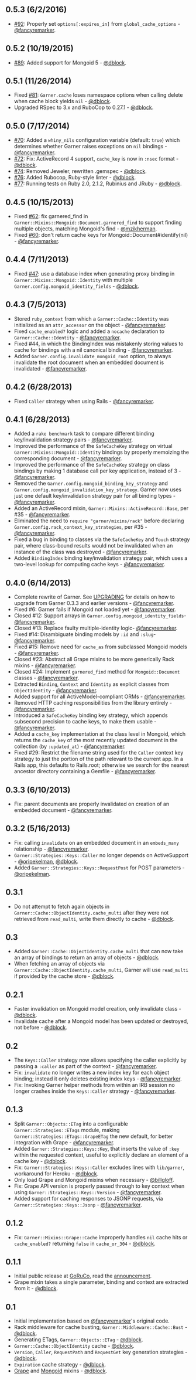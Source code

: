 0.5.3 (6/2/2016)
----------------

* [#92](https://github.com/artsy/garner/pull/92): Properly set `options[:expires_in]` from `global_cache_options` - [@fancyremarker](https://github.com/fancyremarker).

0.5.2 (10/19/2015)
------------------

* [#89](https://github.com/artsy/garner/pull/89): Added support for Mongoid 5 - [@dblock](https://github.com/dblock).

0.5.1 (11/26/2014)
------------------

* Fixed [#81](https://github.com/artsy/garner/issues/81): `Garner.cache` loses namespace options when calling delete when cache block yields `nil` - [@dblock](https://github.com/dblock).
* Upgraded RSpec to 3.x and RuboCop to 0.27.1 - [@dblock](https://github.com/dblock).

0.5.0 (7/17/2014)
-----------------

* [#70](https://github.com/artsy/garner/pull/70): Added a `whiny_nils` configuration variable (default: `true`) which determines whether Garner raises exceptions on `nil` bindings - [@fancyremarker](https://github.com/fancyremarker).
* [#72](https://github.com/artsy/garner/issues/72): Fix: ActiveRecord 4 support, `cache_key` is now in `:nsec` format - [@dblock](https://github.com/dblock).
* [#74](https://github.com/artsy/garner/pull/74): Removed Jeweler, rewritten .gemspec - [@dblock](https://github.com/dblock).
* [#76](https://github.com/artsy/garner/pull/76): Added Rubocop, Ruby-style linter - [@dblock](https://github.com/dblock).
* [#77](https://github.com/artsy/garner/pull/77): Running tests on Ruby 2.0, 2.1.2, Rubinius and JRuby - [@dblock](https://github.com/dblock).

0.4.5 (10/15/2013)
------------------

* Fixed [#62](https://github.com/artsy/garner/issues/62): fix garnered_find in `Garner::Mixins::Mongoid::Document.garnered_find` to support finding multiple objects, matching Mongoid's find - [@mzikherman](https://github.com/mzikherman).
* Fixed [#60](https://github.com/artsy/garner/issues/60): don't return cache keys for Mongoid::Document#identify(nil) - [@fancyremarker](https://github.com/fancyremarker).

0.4.4 (7/11/2013)
-----------------

* Fixed [#47](https://github.com/artsy/garner/issues/47): use a database index when generating proxy binding in `Garner::Mixins::Mongoid::Identity` with multiple `Garner.config.mongoid_identity_fields` - [@dblock](https://github.com/dblock).

0.4.3 (7/5/2013)
----------------

* Stored `ruby_context` from which a `Garner::Cache::Identity` was initialized as an `attr_accessor` on the object - [@fancyremarker](https://github.com/fancyremarker).
* Fixed `cache_enabled?` logic and added a `nocache` declaration to `Garner::Cache::Identity` - [@fancyremarker](https://github.com/fancyremarker).
* Fixed #44, in which the BindingIndex was mistakenly storing values to cache for bindings with a nil canonical binding - [@fancyremarker](https://github.com/fancyremarker).
* Added `Garner.config.invalidate_mongoid_root` option, to always invalidate the root document when an embedded document is invalidated - [@fancyremarker](https://github.com/fancyremarker).

0.4.2 (6/28/2013)
-----------------

* Fixed `Caller` strategy when using Rails - [@fancyremarker](https://github.com/fancyremarker).

0.4.1 (6/28/2013)
-----------------

* Added a `rake benchmark` task to compare different binding key/invalidation strategy pairs - [@fancyremarker](https://github.com/fancyremarker).
* Improved the performance of the `SafeCacheKey` strategy on virtual `Garner::Mixins::Mongoid::Identity` bindings by properly memoizing the corresponding document - [@fancyremarker](https://github.com/fancyremarker).
* Improved the performance of the `SafeCacheKey` strategy on class bindings by making 1 database call per key application, instead of 3 - [@fancyremarker](https://github.com/fancyremarker).
* Removed the `Garner.config.mongoid_binding_key_strategy` and `Garner.config.mongoid_invalidation_key_strategy`. Garner now uses just one default key/invalidation strategy pair for all binding types - [@fancyremarker](https://github.com/fancyremarker).
* Added an ActiveRecord mixin, `Garner::Mixins::ActiveRecord::Base`, per #35 - [@fancyremarker](https://github.com/fancyremarker).
* Eliminated the need to `require "garner/mixins/rack"` before declaring `Garner.config.rack_context_key_strategies`, per #35 - [@fancyremarker](https://github.com/fancyremarker).
* Fixed a bug in binding to classes via the `SafeCacheKey` and `Touch` strategy pair, where class-bound results would not be invalidated when an instance of the class was destroyed - [@fancyremarker](https://github.com/fancyremarker).
* Added `BindingIndex` binding key/invalidation strategy pair, which uses a two-level lookup for computing cache keys - [@fancyremarker](https://github.com/fancyremarker).

0.4.0 (6/14/2013)
-----------------

* Complete rewrite of Garner. See [UPGRADING](UPGRADING.md) for details on how to upgrade from Garner 0.3.3 and earlier versions - [@fancyremarker](https://github.com/fancyremarker).
* Fixed #6: Garner fails if Mongoid not loaded yet - [@fancyremarker](https://github.com/fancyremarker).
* Closed #12: Support arrays in `Garner.config.mongoid_identity_fields`- [@fancyremarker](https://github.com/fancyremarker).
* Closed #13: Replace faulty multiple-identity logic- [@fancyremarker](https://github.com/fancyremarker).
* Fixed #14: Disambiguate binding models by `:id` and `:slug`- [@fancyremarker](https://github.com/fancyremarker).
* Fixed #15: Remove need for `cache_as` from subclassed Mongoid models - [@fancyremarker](https://github.com/fancyremarker).
* Closed #23: Abstract all Grape mixins to be more generically Rack mixins - [@fancyremarker](https://github.com/fancyremarker).
* Closed #24: Implement `garnered_find` method for `Mongoid::Document` classes - [@fancyremarker](https://github.com/fancyremarker).
* Extracted `Binding`, `Context` and `Identity` as explicit classes from `ObjectIdentity` - [@fancyremarker](https://github.com/fancyremarker).
* Added support for all ActiveModel-compliant ORMs - [@fancyremarker](https://github.com/fancyremarker).
* Removed HTTP caching responsibilities from the library entirely - [@fancyremarker](https://github.com/fancyremarker).
* Introduced a `SafeCacheKey` binding key strategy, which appends subsecond precision to cache keys, to make them usable - [@fancyremarker](https://github.com/fancyremarker).
* Added a `cache_key` implementation at the class level in Mongoid, which returns the `cache_key` of the most recently updated document in the collection (by `:updated_at`) - [@fancyremarker](https://github.com/fancyremarker).
* Fixed #29: Restrict the filename string used for the `Caller` context key strategy to just the portion of the path relevant to the current app. In a Rails app, this defaults to Rails.root; otherwise we search for the nearest ancestor directory containing a Gemfile - [@fancyremarker](https://github.com/fancyremarker).

0.3.3 (6/10/2013)
-----------------

* Fix: parent documents are properly invalidated on creation of an embedded document - [@fancyremarker](https://github.com/fancyremarker).

0.3.2 (5/16/2013)
-----------------

* Fix: calling `invalidate` on an embedded document in an `embeds_many` relationship - [@fancyremarker](https://github.com/fancyremarker).
* `Garner::Strategies::Keys::Caller` no longer depends on ActiveSupport - [@oripekelman](https://github.com/oripekelman), [@dblock](https://github.com/dblock).
* Added `Garner::Strategies::Keys::RequestPost` for POST parameters - [@oripekelman](https://github.com/oripekelman).

0.3.1
-----

* Do not attempt to fetch again objects in `Garner::Cache::ObjectIdentity.cache_multi` after they were not retrieved from `read_multi`, write them directly to cache - [@dblock](https://github.com/dblock).

0.3
---

* Added `Garner::Cache::ObjectIdentity.cache_multi` that can now take an array of bindings to return an array of objects - [@dblock](https://github.com/dblock).
* When fetching an array of objects via `Garner::Cache::ObjectIdentity.cache_multi`, Garner will use `read_multi` if provided by the cache store - [@dblock](https://github.com/dblock).

0.2.1
-----

* Faster invalidation on Mongoid model creation, only invalidate class - [@dblock](https://github.com/dblock).
* Invalidate cache after a Mongoid model has been updated or destroyed, not before - [@dblock](https://github.com/dblock).

0.2
---

* The `Keys::Caller` strategy now allows specifying the caller explicitly by passing a `:caller` as part of the context - [@fancyremarker](https://github.com/fancyremarker).
* Fix: `invalidate` no longer writes a new index key for each object binding; instead it only deletes existing index keys - [@fancyremarker](https://github.com/fancyremarker).
* Fix: Invoking Garner helper methods from within an IRB session no longer crashes inside the `Keys::Caller` strategy - [@fancyremarker](https://github.com/fancyremarker).

0.1.3
-----

* Split `Garner::Objects::ETag` into a configurable `Garner::Strategies::ETags` module, making `Garner::Strategies::ETags::GrapeETag` the new default, for better integration with Grape - [@fancyremarker](https://github.com/fancyremarker).
* Added `Garner::Strategies::Keys::Key`, that inserts the value of `:key` within the requested context, useful to explicitly declare an element of a cache key - [@dblock](https://github.com/dblock).
* Fix: `Garner::Strategies::Keys::Caller` excludes lines with `lib/garner`, workaround for Heroku - [@dblock](https://github.com/dblock).
* Only load Grape and Mongoid mixins when necessary - [@billgloff](https://github.com/billgloff).
* Fix: Grape API version is properly passed through to key context when using `Garner::Strategies::Keys::Version` - [@fancyremarker](https://github.com/fancyremarker).
* Added support for caching responses to JSONP requests, via `Garner::Strategies::Keys::Jsonp` - [@fancyremarker](https://github.com/fancyremarker).

0.1.2
-----

* Fix: `Garner::Mixins::Grape::Cache` improperly handles `nil` cache hits or `cache_enabled?` returning `false` in `cache_or_304` - [@dblock](https://github.com/dblock).

0.1.1
-----

* Initial public release at [GoRuCo](http://goruco.com), read the [announcement](http://artsy.github.com/blog/2012/05/30/restful-api-caching-with-garner/).
* Grape mixin takes a single parameter, binding and context are extracted from it - [@dblock](https://github.com/dblock).

0.1
---

* Initial implementation based on [@fancyremarker](https://github.com/fancyremarker)'s original code.
* Rack middleware for cache busting, `Garner::Middleware::Cache::Bust` - [@dblock](https://github.com/dblock).
* Generating ETags, `Garner::Objects::ETag` - [@dblock](https://github.com/dblock).
* `Garner::Cache::ObjectIdentity` cache - [@dblock](https://github.com/dblock).
* `Version`, `Caller`, `RequestPath` and `RequestGet` key generation strategies - [@dblock](https://github.com/dblock).
* `Expiration` cache strategy - [@dblock](https://github.com/dblock).
* [Grape](https://github.com/intridea/grape) and [Mongoid](https://github.com/mongoid/mongoid/) mixins - [@dblock](https://github.com/dblock).
